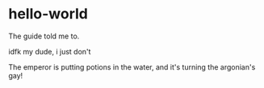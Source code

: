 # hello-world
The guide told me to.

idfk my dude, i just don't

The emperor is putting potions in the water, and it's turning the argonian's gay!
